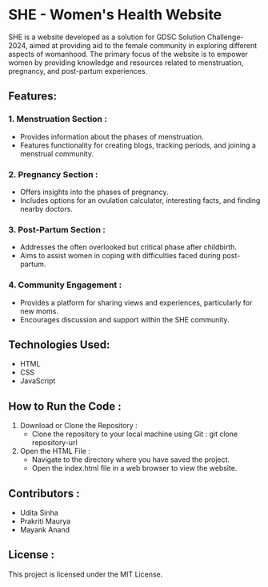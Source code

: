 # SHE - Women's Health Website
SHE is a website developed as a solution for GDSC Solution Challenge-2024, aimed at providing aid to the female community in exploring different aspects of womanhood. The primary focus of the website is to empower women by providing knowledge and resources related to menstruation, pregnancy, and post-partum experiences.

## Features:
### 1. Menstruation Section :

- Provides information about the phases of menstruation.
- Features functionality for creating blogs, tracking periods, and joining a menstrual community.
  
### 2. Pregnancy Section :

- Offers insights into the phases of pregnancy.
- Includes options for an ovulation calculator, interesting facts, and finding nearby doctors.

### 3. Post-Partum Section :

- Addresses the often overlooked but critical phase after childbirth.
- Aims to assist women in coping with difficulties faced during post-partum.
  
### 4. Community Engagement :

- Provides a platform for sharing views and experiences, particularly for new moms.
- Encourages discussion and support within the SHE community.

## Technologies Used:
- HTML
- CSS
- JavaScript

## How to Run the Code :
1. Download or Clone the Repository :
   - Clone the repository to your local machine using Git :  git clone repository-url
2. Open the HTML File :
   - Navigate to the directory where you have saved the project.
   - Open the index.html file in a web browser to view the website.

## Contributors :
- Udita Sinha
- Prakriti Maurya
- Mayank Anand

## License :
This project is licensed under the MIT License.
  
